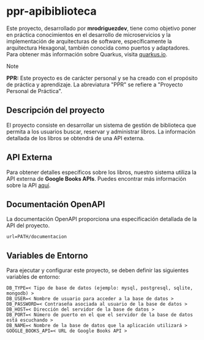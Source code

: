 # ppr-apibiblioteca

Este proyecto, desarrollado por **mrodriguezdev**, tiene como objetivo poner en práctica conocimientos en el desarrollo de microservicios y la implementación de arquitecturas de software, específicamente la arquitectura Hexagonal, también conocida 
como puertos y adaptadores. Para obtener más información sobre Quarkus, visita [quarkus.io](https://quarkus.io/).


> [!NOTE]
> **PPR:** Este proyecto es de carácter personal y se ha creado con el propósito de práctica y aprendizaje. La abreviatura "PPR" se refiere a "Proyecto Personal de Práctica".

## Descripción del proyecto
El proyecto consiste en desarrollar un sistema de gestión de biblioteca que permita a los usuarios buscar, reservar y administrar libros. La información detallada de los libros se obtendrá de una API externa.

## API Externa

Para obtener detalles específicos sobre los libros, nuestro sistema utiliza la API externa de **Google Books APIs**. Puedes encontrar más información sobre la API [aquí](https://developers.google.com/books).

## Documentación OpenAPI

La documentación OpenAPI proporciona una especificación detallada de la API del proyecto. 

```shell script
url=PATH/documentacion
```

## Variables de Entorno

Para ejecutar y configurar este proyecto, se deben definir las siguientes variables de entorno:

```shell script
DB_TYPE=< Tipo de base de datos (ejemplo: mysql, postgresql, sqlite, mongodb) >
DB_USER=< Nombre de usuario para acceder a la base de datos >
DB_PASSWORD=< Contraseña asociada al usuario de la base de datos >
DB_HOST=< Dirección del servidor de la base de datos >
DB_PORT=< Número de puerto en el que el servidor de la base de datos está escuchando >
DB_NAME=< Nombre de la base de datos que la aplicación utilizará >
GOOGLE_BOOKS_API=< URL de Google Books API >
```
